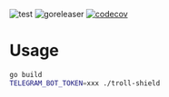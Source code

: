 ![test](https://github.com/commonlispbr/troll-shield/workflows/test/badge.svg)
![goreleaser](https://github.com/commonlispbr/troll-shield/workflows/goreleaser/badge.svg)
[![codecov](https://codecov.io/gh/commonlispbr/troll-shield/branch/master/graph/badge.svg?token=8YZDC9BGZX)](https://codecov.io/gh/commonlispbr/troll-shield)
# Usage

``` bash
go build
TELEGRAM_BOT_TOKEN=xxx ./troll-shield
```
